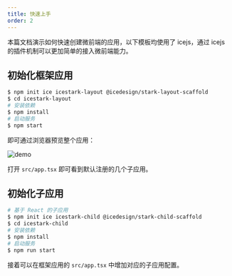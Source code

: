 ```yaml
---
title: 快速上手
order: 2
---
```


本篇文档演示如何快速创建微前端的应用，以下模板均使用了 icejs，通过 icejs 的插件机制可以更加简单的接入微前端能力。

## 初始化框架应用

```bash
$ npm init ice icestark-layout @icedesign/stark-layout-scaffold
$ cd icestark-layout
# 安装依赖
$ npm install
# 启动服务
$ npm start
```

即可通过浏览器预览整个应用：

![demo](https://img.alicdn.com/tfs/TB1aJ0WjAL0gK0jSZFtXXXQCXXa-2880-1578.png)

打开 `src/app.tsx` 即可看到默认注册的几个子应用。

## 初始化子应用

```bash
# 基于 React 的子应用
$ npm init ice icestark-child @icedesign/stark-child-scaffold
$ cd icestark-child
# 安装依赖
$ npm install
# 启动服务
$ npm run start
```

接着可以在框架应用的 `src/app.tsx` 中增加对应的子应用配置。
